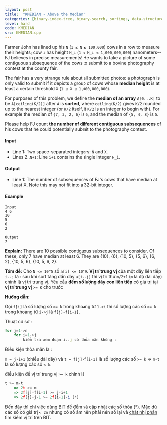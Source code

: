 ```yaml
---
layout: post
title:  "KMEDIAN - Above the Median"
categories: [binary-index-tree, binary-search, sortings, data-structure]
level: hard
code: KMEDIAN
src: KMEDIAN.cpp
---
```




Farmer John has lined up his `N` (`1 ≤ N ≤ 100,000`) cows in a row to measure their heights; cow `i` has height `H_i` (`1 ≤ H_i ≤ 1,000,000,000`) nanometers--FJ believes in precise measurements! He wants to take a picture of some contiguous subsequence of the cows to submit to a bovine photography contest at the county fair.

The fair has a very strange rule about all submitted photos: a photograph is only valid to submit if it depicts a group of cows whose **median height** is at least a certain threshold `X` (`1 ≤ X ≤ 1,000,000,000`).

For purposes of this problem, we define the **median of an array** `A[0...K]` to be `A[ceiling(K/2)]` after `A` is **sorted**, where `ceiling(K/2)` gives `K/2` rounded up to the nearest integer (or `K/2` itself, it `K/2` is an integer to begin with). For example the median of `{7, 3, 2, 6}` is `6`, and the median of `{5, 4, 8}` is `5`.

Please help FJ count **the number of different contiguous subsequences** of his cows that he could potentially submit to the photography contest.

#### Input

+ Line 1: Two space-separated integers: `N` and `X`.
+ Lines 2..`N+1`: Line `i+1` contains the single integer `H_i`.

#### Output

+ Line 1: The number of subsequences of FJ's cows that have median at least X. Note this may not fit into a 32-bit integer.

#### Example

```
Input  
4 6   
10   
5   
6   
2   
  
Output  
7 
```

**Explain:** There are 10 possible contiguous subsequences to consider. Of these, only 7 have median at least 6. They are {10}, {6}, {10, 5}, {5, 6}, {6, 2}, {10, 5, 6}, {10, 5, 6, 2}.

<!--more-->

**Tóm đề:** Cho `N <= 10^5` số `a[i] <= 10^9`. **Vị trí trung vị** của một dãy liên tiếp `i..j` là : sau khi sort tăng dần dãy `a[i..j]` thì vị trí thứ `m/2+1` (`m` là độ dài dãy) chính là vị trí trung vị. Yêu cầu **đếm số lượng dãy con liên tiếp** có giá trị tại **vị trí trung vị** `>= K` cho trước

**Hướng dẫn:** 

Gọi `f[i]` là số lượng số `>= k` trong khoảng từ `1->i` thì số lượng các số `>= k` trong khoảng từ `i->j` là `f[j]-f[i-1]`.

Thuật cơ sở :

```js
for j=1->n
    for i=1->j
        kiểm tra xem đoạn i..j có thỏa mãn không :
```

Điều kiện thỏa mãn là :

`m = j-i+1` (chiều dài dãy) và `t = f[j]-f[i-1]` là số lượng các số `>= k`
=> `m-t` là số lượng các số `< k`.

điều kiện để vị trí trung vị `>= k` chính là

```js
t >= m-t
    => 2t >= m
    => 2f[j]-f[i-1] >= j-i+1
    => 2f[j]-j-1 >= 2f[i-1]-i (*)
```

Đến đây thì chỉ việc dùng [BIT](https://vnspoj.github.io/category/binary-index-tree) để đếm và cập nhật các số thỏa (*). Mặc dù các số có giá trị `< 2n` nhưng có số âm nên phải nén số lại và [chặt nhị phân](https://vnspoj.github.io/category/binary-search) tìm kiếm vị trí trên BIT.
